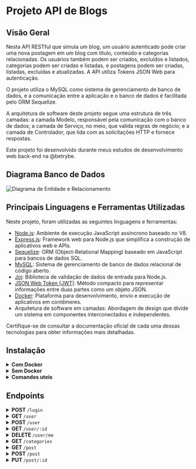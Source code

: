 # Projeto API de Blogs

## Visão Geral

Nesta API RESTful que simula um blog, um usuário autenticado pode criar uma nova postagem em um blog com título, conteúdo e categorias relacionadas. Os usuários também podem ser criados, excluídos e listados, categorias podem ser criadas e listadas, e postagens podem ser criadas, listadas, excluídas e atualizadas. A API utiliza Tokens JSON Web para autenticação.

O projeto utiliza o MySQL como sistema de gerenciamento de banco de dados, e a comunicação entre a aplicação e o banco de dados é facilitada pelo ORM Sequelize.

A arquitetura de software deste projeto segue uma estrutura de três camadas: a camada Modelo, responsável pela comunicação com o banco de dados; a camada de Serviço, no meio, que valida regras de negócio; e a camada de Controlador, que lida com as solicitações HTTP e fornece respostas.

Este projeto foi desenvolvido durante meus estudos de desenvolvimento web back-end na @betrybe.

## Diagrama Banco de Dados

![Diagrama de Entidade e Relacionamento](https://github.com/tryber/sd-028-a-project-blogs-api/raw/master/public/der.png)


## Principais Linguagens e Ferramentas Utilizadas

Neste projeto, foram utilizadas as seguintes linguagens e ferramentas:

- [Node.js](https://nodejs.org/): Ambiente de execução JavaScript assíncrono baseado no V8.
- [Express.js](https://expressjs.com/): Framework web para Node.js que simplifica a construção de aplicativos web e APIs.
- [Sequelize](https://sequelize.org/): ORM (Object-Relational Mapping) baseado em JavaScript para bancos de dados SQL.
- [MySQL](https://www.mysql.com/): Sistema de gerenciamento de banco de dados relacional de código aberto.
- [Joi](https://joi.dev/): Biblioteca de validação de dados de entrada para Node.js.
- [JSON Web Token (JWT)](https://jwt.io/): Método compacto para representar informações entre duas partes como um objeto JSON.
- [Docker](https://www.docker.com/): Plataforma para desenvolvimento, envio e execução de aplicativos em contêineres.
- Arquitetura de software em camadas: Abordagem de design que divide um sistema em componentes interconectados e independentes.

Certifique-se de consultar a documentação oficial de cada uma dessas tecnologias para obter informações mais detalhadas.


## Instalação

<details>
<summary><strong>Com Docker</strong></summary>

1. Inicie os contêineres `blogs_api` e `blogs_api_db` usando o comando: `docker-compose up -d --build`
2. Acesse o terminal do contêiner `blogs_api` com: `docker exec -it blogs_api bash`
3. Dentro do terminal, instale as dependências usando: `npm install`
4. Todos os outros comandos do Node devem ser executados dentro do contêiner

</details>

<details>
<summary><strong>Sem Docker</strong></summary>

1. Instale as dependências usando: `npm install` (requer a versão 16 do Node)
2. Configure um arquivo `.env` com base no arquivo `.env.example` fornecido

</details>

<details>
<summary><strong>Comandos uteis</strong></summary>

- Para executar a aplicação, use: `npm start` ou `npm run debug` (para recarregamento ao vivo)
- Para executar testes dos requisitos do projeto, use: `npm test` para todos os testes ou `npm test <nome-do-teste>` para um requisito específico (ex: `npm test req01`)
- Use `npm run drop` para excluir o banco de dados
- Use `npm run prestart` para criar o banco de dados e suas tabelas
- Use `npm run seed` para popular as tabelas

</details>

## Endpoints

<details>
<summary><strong>POST </strong><code>/login</code></summary>

<br />

- Valida o email e a senha fornecidos e retorna um token JWT.
  
<br />

**Exemplo de Corpo da Solicitação:**

```json
{
  "email": "string",
  "password": "string"
}
```

**Exemplo de Token Retornado:**

```json
{
  "token": "eyJhbGciOiJIUzI1NiIsInR5cCI6IkpXVCJ9.eyJzdWIiOiIxMjM0NTY3ODkwIiwibmFtZSI6IkpvaG4gRG9lIiwiaWF0IjoxNTE2MjM5MDIyfQ.SflKxwRJSMeKKF2QT4fwpMeJf36POk6yJV_adQssw5c"
}
```

**Exemplos de Requisições Inválidas:**
- Resposta para uma solicitação faltando um ou ambos os campos obrigatórios (status 400):
  
```json
{ "message": "Some required fields are missing" }
```

- Response for a request with incorrect or non-existing "email" and/or "password" (status 400):
  
```json
{ "message": "Invalid fields" }
```

</details>

<details>
<summary><strong>GET </strong><code>/user</code></summary>

<br />

- Retorna um array com todos os usuários cadastrados ordenados por seu id, ou um array vazio se não houver usuários. Requer um token válido

Exemplo:

```json
[
  {
      "id": 1,
      "displayName": "Lewis Hamilton",
      "email": "lewishamilton@gmail.com",
      "image": "https://upload.wikimedia.org/wikipedia/commons/1/18/Lewis_Hamilton_2016_Malaysia_2.jpg"
  },
  {
      "id": 2,
      "displayName": "Brett Wiltshire",
      "email": "brett@email.com",
      "image": "http://4.bp.blogspot.com/_YA50adQ-7vQ/S1gfR_6ufpI/AAAAAAAAAAk/1ErJGgRWZDg/S45/brett.png"
  },
]
```
</details>

<details>
<summary><strong>POST </strong><code>/user</code></summary>

<br />

- Cria um novo usuário e retorna um Json Web Token válido. As validações são feitas no corpo da requisição.

Exemplo de corpo de solicitação:

```json
{
  "displayName": "Brett Wiltshire",
  "email": "brett@email.com",
  "password": "123456",
  "image": "http://4.bp.blogspot.com/_YA50adQ-7vQ/S1gfR_6ufpI/AAAAAAAAAAk/1ErJGgRWZDg/S45/brett.png"
  // image is not requireed
}
```

Exemplo de resposta para entrada válida:
  
```json
 {
    "token": "eyJhbGciOiJIUzI1NiIsInR5cCI6IkpXVCJ9.eyJwYXlsb2FkIjp7ImlkIjo1LCJkaXNwbGF5TmFtZSI6InVzdWFyaW8gZGUgdGVzdGUiLCJlbWFpbCI6InRlc3RlQGVtYWlsLmNvbSIsImltYWdlIjoibnVsbCJ9LCJpYXQiOjE2MjAyNDQxODcsImV4cCI6MTYyMDY3NjE4N30.Roc4byj6mYakYqd9LTCozU1hd9k_Vw5IWKGL4hcCVG8"
  }
```
Exemplos de solicitações inválidas:

- Resposta para solicitação com o campo "displayName" com menos de 8 caracteres (status 400):

```json
{
  "message": "\"displayName\" length must be at least 8 characters long"
}
```

- Resposta para solicitação com comprimento de "senha" inválido (status 400):
```json
{
  "message": "\"password\" length must be at least 6 characters long"
}
```

- Resposta para solicitação com um usuário existente (status 409):
  
```json
{
  "message": "User already registered"
}
```

</details>
  
<details>
<summary><strong>GET </strong><code>/user/:id</code></summary>

<br />

- Retorna o usuário com o id especificado. Requer um token válido
  
Example of response for valid entry:

```json
{
  "id": 1,
  "displayName": "Lewis Hamilton",
  "email": "lewishamilton@gmail.com",
  "image": "https://upload.wikimedia.org/wikipedia/commons/1/18/Lewis_Hamilton_2016_Malaysia_2.jpg"
}
```

Response for invalid id (status 404):

```json
{
  "message": "User does not exist"
}
```

</details>
  
<details>
<summary><strong>DELETE </strong><code>/user/me</code></summary>

<br />

- Deletes the logged in user according to the id in the token. Requires a valid token

Exclui o usuário conectado de acordo com o id no token. Requer um token válido

</details>
  
<details>
<summary><strong>GET </strong><code>/categories</code></summary>

<br />

- Retorna um array com todas as categorias cadastradas, ou um array vazio se não houver nenhuma. Requer um token válido

Exemplo:

```json
[
  {
      "id": 1,
      "name": "Inovação"
  },
  {
      "id": 2,
      "name": "Escola"
  },

  /* ... */
]
```

</details>
  
<details>
<summary><strong>GET </strong><code>/post</code></summary>

<br />

- Retorna um array com todos os posts cadastrados, ou um array vazio se não houver nenhum. Requer um token válido

Exemplo:

```json
[
  {
    "id": 1,
    "title": "Post do Ano",
    "content": "Melhor post do ano",
    "userId": 1,
    "published": "2011-08-01T19:58:00.000Z",
    "updated": "2011-08-01T19:58:51.000Z",
    "user": {
      "id": 1,
      "displayName": "Lewis Hamilton",
      "email": "lewishamilton@gmail.com",
      "image": "https://upload.wikimedia.org/wikipedia/commons/1/18/Lewis_Hamilton_2016_Malaysia_2.jpg"
    },
    "categories": [
      {
        "id": 1,
        "name": "Inovação"
      }
    ]
  },
  
  /* ... */
]
```

</details>
  
<details>
<summary><strong>POST </strong><code>/post</code></summary>

<br />

- Adiciona uma nova postagem e a vincula com suas respectivas categorias. Retorna com um id inserido. Requer um token válido

Exemplo de corpo de solicitação:

```json
{
  "title": "Latest updates, August 1st",
  "content": "The whole text for the blog post goes here in this key",
  "categoryIds": [1, 2]
}
```

Exemplo de resposta para entrada válida:


```json
{
  "id": 3,
  "title": "Latest updates, August 1st",
  "content": "The whole text for the blog post goes here in this key",
  "userId": 1,
  "updated": "2022-05-18T18:00:01.196Z",
  "published": "2022-05-18T18:00:01.196Z"
}
```

</details>
  
<details>
<summary><strong>PUT </strong><code>/post/:id</code></summary>

<br />

- Atualiza e retorna a postagem com o id especificado. Somente o usuário autor do post pode atualizá-lo, sendo que apenas os campos "título" e "conteúdo" são atualizáveis. Requer um token válido

Exemplo de corpo de solicitação:

```json
{
  "title": "Latest updates, August 1st",
  "content": "The whole text for the blog post goes here in this key"
}
```

Exemplo de resposta para entrada válida:


```json
{
  "id": 3,
  "title": "Latest updates, August 1st",
  "content": "The whole text for the blog post goes here in this key",
  "userId": 1,
  "published": "2022-05-18T18:00:01.000Z",
  "updated": "2022-05-18T18:07:32.000Z",
  "user": {
    "id": 1,
    "displayName": "Lewis Hamilton",
    "email": "lewishamilton@gmail.com",
    "image": "https://upload.wikimedia.org/wikipedia/commons/1/18/Lewis_Hamilton_2016_Malaysia_2.jpg"
  },
  "categories": [
    {
      "id": 1,
      "name": "Inovação"
    },
    {
      "id": 2,
      "name": "Escola"
    }
  ]
}
```

- Exemplos de solicitações inválidas:

Resposta ao pedido sem nenhum dos campos obrigatórios (status 400):

```json
{
  "message": "Some required fields are missing"
}
```

Resposta para solicitação de atualização de postagem de usuário não autorizado (status 401):

```json
{
    "message": "Unauthorized user"
  }
```


